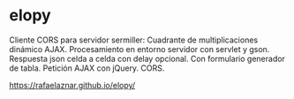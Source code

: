 # elopy
Cliente CORS para servidor sermiller: Cuadrante de multiplicaciones dinámico AJAX. Procesamiento en entorno servidor con servlet y gson. Respuesta json celda a celda con delay opcional. Con formulario generador de tabla. Petición AJAX con jQuery. CORS.

https://rafaelaznar.github.io/elopy/
